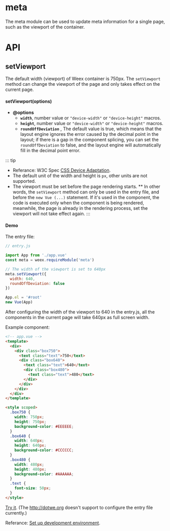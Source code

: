 # meta

The meta module can be used to update meta information for a single page, such as the viewport of the container.

# API

## setViewport

The default width (viewport) of Weex container is 750px. The `setViewport` method can change the viewport of the page and only takes effect on the current page.

#### setViewport(options)

* **@options**
  * **`width`**, number value or `"device-width"` or `"device-height"` macros.
  * **`height`**, number value or `"device-width"` or `"device-height"` macros.
  * **`roundOffDeviation`** <Badge text="0.20.0+" type="warn" vertical="middle"/>, The default value is true, which means that the layout engine ignores the error caused by the decimal point in the layout; if there is a gap in the component splicing, you can set the `roundOffDeviation` to false, and the layout engine will automatically fill in the decimal point error.

::: tip
* Referance: W3C Spec [CSS Device Adaptation](https://drafts.csswg.org/css-device-adapt/#viewport-meta).
* The default unit of the width and height is `px`, other units are not supported.
* The viewport must be set before the page rendering starts. ** In other words, the `setViewport` method can only be used in the entry file, and before the `new Vue (...)` statement. If it's used in the component, the code is executed only when the component is being rendered, meanwhile, the page is already in the rendering process, set the viewport will not take effect again.
:::

#### Demo

The entry file:

```js
// entry.js

import App from './app.vue'
const meta = weex.requireModule('meta')

// The width of the viewport is set to 640px
meta.setViewport({
  width: 640,
  roundOffDeviation: false
})

App.el = '#root'
new Vue(App)
```

After configuring the width of the viewport to 640 in the entry.js, all the components in the current page will take 640px as full screen width.

Example component:

```html
<!-- app.vue -->
<template>
  <div>
    <div class="box750">
      <text class="text">750</text>
      <div class="box640">
        <text class="text">640</text>
        <div class="box480">
          <text class="text">480</text>
        </div>
      </div>
    </div>
  </div>
</template>

<style scoped>
  .box750 {
    width: 750px;
    height: 750px;
    background-color: #EEEEEE;
  }
  .box640 {
    width: 640px;
    height: 640px;
    background-color: #CCCCCC;
  }
  .box480 {
    width: 480px;
    height: 480px;
    background-color: #AAAAAA;
  }
  .text {
    font-size: 50px;
  }
</style>
```

[Try it](http://dotwe.org/vue/7d0302fe499ab08afdb12a376c646b59). (The http://dotwe.org doesn't support to configure the entry file currently.)

Referance: [Set up development environment](../../guide/develop/setup-develop-environment.html).
